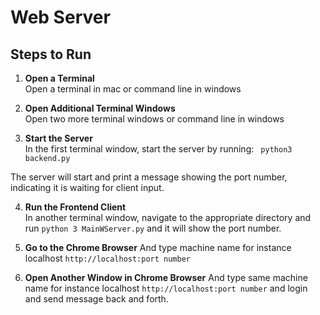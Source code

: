 # Web Server

## Steps to Run 
1. **Open a Terminal**  
   Open a terminal in mac or command line in windows

2. **Open Additional Terminal Windows**  
   Open two more terminal windows or command line in windows


3. **Start the Server**  
   In the first terminal window, start the server by running: ``` python3 backend.py```

The server will start and print a message showing the port number, indicating it is waiting for client input.

4. **Run the Frontend Client**  
In another terminal window, navigate to the appropriate directory and run `python 3 MainWServer.py` and it will show the port number. 


5. **Go to the Chrome Browser**
And type machine name for instance localhost `http://localhost:port number` 

6. **Open Another Window in Chrome Browser**
And type same machine name for instance localhost `http://localhost:port number`  and login and send message back and forth.
